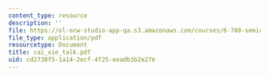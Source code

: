 ```yaml
---
content_type: resource
description: ''
file: https://ol-ocw-studio-app-qa.s3.amazonaws.com/courses/6-780-semiconductor-manufacturing-spring-2003/cd2730f51a142ecf4f25eeadb3b2e27e_cai_xie_talk.pdf
file_type: application/pdf
resourcetype: Document
title: cai_xie_talk.pdf
uid: cd2730f5-1a14-2ecf-4f25-eeadb3b2e27e
---
```

